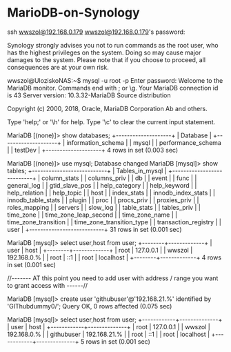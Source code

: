 # MarioDB-on-Synology

ssh wwszol@192.168.0.179
wwszol@192.168.0.179's password: 

Synology strongly advises you not to run commands as the root user, who has
the highest privileges on the system. Doing so may cause major damages
to the system. Please note that if you choose to proceed, all consequences are
at your own risk.

wwszol@UloziskoNAS:~$ mysql -u root -p
Enter password: 
Welcome to the MariaDB monitor.  Commands end with ; or \g.
Your MariaDB connection id is 43
Server version: 10.3.32-MariaDB Source distribution

Copyright (c) 2000, 2018, Oracle, MariaDB Corporation Ab and others.

Type 'help;' or '\h' for help. Type '\c' to clear the current input statement.

MariaDB [(none)]> show databases;
+--------------------+
| Database           |
+--------------------+
| information_schema |
| mysql              |
| performance_schema |
| testDev            |
+--------------------+
4 rows in set (0.003 sec)

MariaDB [(none)]> use mysql;
Database changed
MariaDB [mysql]> show tables;
+---------------------------+
| Tables_in_mysql           |
+---------------------------+
| column_stats              |
| columns_priv              |
| db                        |
| event                     |
| func                      |
| general_log               |
| gtid_slave_pos            |
| help_category             |
| help_keyword              |
| help_relation             |
| help_topic                |
| host                      |
| index_stats               |
| innodb_index_stats        |
| innodb_table_stats        |
| plugin                    |
| proc                      |
| procs_priv                |
| proxies_priv              |
| roles_mapping             |
| servers                   |
| slow_log                  |
| table_stats               |
| tables_priv               |
| time_zone                 |
| time_zone_leap_second     |
| time_zone_name            |
| time_zone_transition      |
| time_zone_transition_type |
| transaction_registry      |
| user                      |
+---------------------------+
31 rows in set (0.001 sec)

MariaDB [mysql]> select user,host from user;
+--------+-------------+
| user   | host        |
+--------+-------------+
| root   | 127.0.0.1   |
| wwszol | 192.168.0.% |
| root   | ::1         |
| root   | localhost   |
+--------+-------------+
4 rows in set (0.001 sec)

//------- AT this point you need to add user with address / range you want to grant access with ------//

MariaDB [mysql]> create user 'githubuser'@'192.168.21.%' identified by 'GIThubdummy0/';
Query OK, 0 rows affected (0.075 sec)

MariaDB [mysql]> select user,host from user;
+------------+--------------+
| user       | host         |
+------------+--------------+
| root       | 127.0.0.1    |
| wwszol     | 192.168.0.%  |
| githubuser | 192.168.21.% |
| root       | ::1          |
| root       | localhost    |
+------------+--------------+
5 rows in set (0.001 sec)


